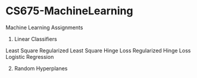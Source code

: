 # CS675-MachineLearning
Machine Learning Assignments

1. Linear Classifiers

Least Square
Regularized Least Square
Hinge Loss
Regularized Hinge Loss
Logistic Regression

2. Random Hyperplanes
